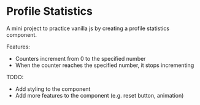 # Profile Statistics

A mini project to practice vanilla js by creating a profile statistics component.

Features:

- Counters increment from 0 to the specified number
- When the counter reaches the specified number, it stops incrementing

TODO:

- Add styling to the component
- Add more features to the component (e.g. reset button, animation)
